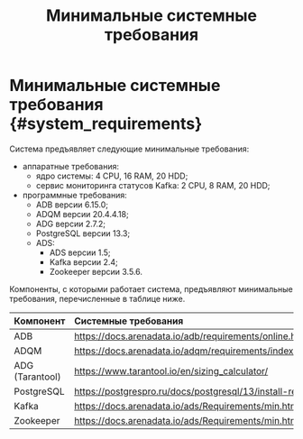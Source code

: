 ﻿---
layout: default
title: Минимальные системные требования
nav_order: 1
parent: Эксплуатация
has_children: false
has_toc: false
---

# Минимальные системные требования {#system_requirements}

Система предъявляет следующие минимальные требования:
*   аппаратные требования:
    *   ядро системы: 4 CPU, 16 RAM, 20 HDD;
    *   сервис мониторинга статусов Kafka: 2 CPU, 8 RAM, 20 HDD;
*   программные требования:
    *   ADB версии 6.15.0;
    *   ADQM версии 20.4.4.18;
    *   ADG версии 2.7.2;
    *   PostgreSQL версии 13.3;
    *   ADS:
        *   ADS версии 1.5;
        *   Kafka версии 2.4;
        *   Zookeeper версии 3.5.6.
    
Компоненты, с которыми работает система, предъявляют минимальные требования, перечисленные 
в таблице ниже.

| Компонент | Системные требования
|:-|:-
| ADB | <https://docs.arenadata.io/adb/requirements/online.html#id2>
| ADQM | <https://docs.arenadata.io/adqm/requirements/index.html#clickhouse>
| ADG (Tarantool) | <https://www.tarantool.io/en/sizing_calculator/>
| PostgreSQL | <https://postgrespro.ru/docs/postgresql/13/install-requirements>
| Kafka | <https://docs.arenadata.io/ads/Requirements/min.html>
| Zookeeper | <https://docs.arenadata.io/ads/Requirements/min.html>